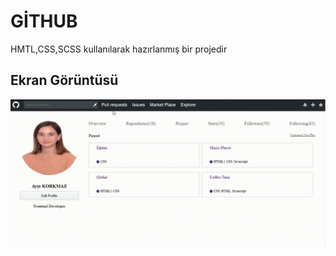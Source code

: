 <h1>GİTHUB</h1>

HMTL,CSS,SCSS kullanılarak hazırlanmış bir projedir

<h2>Ekran Görüntüsü</h2>

![](ekran.gif)
